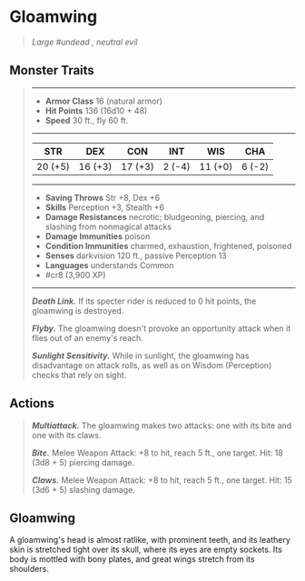 # Gloamwing
>*Large #undead , neutral evil*
## Monster Traits
>___
>- **Armor Class** 16 (natural armor)
>- **Hit Points** 136 (16d10 + 48)
>- **Speed** 30 ft., fly 60 ft.
>___
>|STR|DEX|CON|INT|WIS|CHA|
>|:---:|:---:|:---:|:---:|:---:|:---:|
>|20 (+5)|16 (+3)|17 (+3)|2 (-4)|11 (+0)|6 (-2)|
>___
>- **Saving Throws** Str +8, Dex +6
>- **Skills** Perception +3, Stealth +6
>- **Damage Resistances** necrotic; bludgeoning, piercing, and slashing from nonmagical attacks
>- **Damage Immunities** poison
>- **Condition Immunities** charmed, exhaustion, frightened, poisoned
>- **Senses** darkvision 120 ft., passive Perception 13
>- **Languages** understands Common
>- #cr8 (3,900 XP)
>___
>***Death Link.*** If its specter rider is reduced to 0 hit points, the gloamwing is destroyed.  
>
>***Flyby.*** The gloamwing doesn't provoke an opportunity attack when it flies out of an enemy's reach.  
>
>***Sunlight Sensitivity.*** While in sunlight, the gloamwing has disadvantage on attack rolls, as well as on Wisdom (Perception) checks that rely on sight.  
>
## Actions
>***Multiattack.*** The gloamwing makes two attacks: one with its bite and one with its claws.  
>
>***Bite.*** Melee Weapon Attack: +8 to hit, reach 5 ft., one target. Hit: 18 (3d8 + 5) piercing damage.  
>
>***Claws.*** Melee Weapon Attack: +8 to hit, reach 5 ft., one target. Hit: 15 (3d6 + 5) slashing damage.
## Gloamwing
A gloamwing's head is almost ratlike, with prominent teeth, and its leathery skin is stretched tight over its skull, where its eyes are empty sockets. Its body is mottled with bony plates, and great wings stretch from its shoulders.
